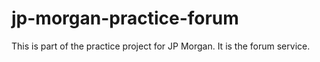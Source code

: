 # jp-morgan-practice-forum
This is part of the practice project for JP Morgan. It is the forum service. 
